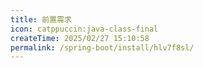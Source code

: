 ```yaml
---
title: 前置需求
icon: catppuccin:java-class-final
createTime: 2025/02/27 15:10:58
permalink: /spring-boot/install/hlv7f8sl/
---
```

